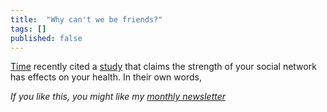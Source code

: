 ```yaml
---
title:  "Why can't we be friends?"  
tags: []
published: false
---
```


[Time](https://time.com/5609508/social-support-health-benefits/ "social support") recently cited a [study](https://journals.plos.org/plosone/article?id=10.1371/journal.pone.0217264#sec017 "study") that claims the strength of your social network has effects on your health. In their own words, 



*If you like this, you might like my [monthly newsletter](https://avoidboringpeople.substack.com/ "ABP")*
